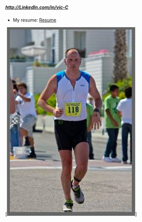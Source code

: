 
##### http://LinkedIn.com/in/vic-C

- My resume: <a href="cekvenich.doc" download>Resume</a>

[<img src="run.jpg" width="400"/>]
